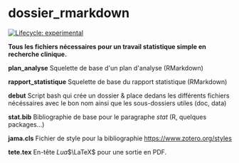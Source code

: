 # dossier_rmarkdown


  <!-- badges: start -->
   [![Lifecycle: experimental](https://img.shields.io/badge/lifecycle-experimental-orange.svg)](https://lifecycle.r-lib.org/articles/stages.html#experimental)
  <!-- badges: end -->

**Tous les fichiers nécessaires pour un travail statistique simple en recherche clinique.**

**plan_analyse** Squelette de base d'un plan d'analyse (RMarkdown)

**rapport_statistique** Squelette de base du rapport statistique (RMarkdown)

**debut** Script bash qui crée un dossier & place dedans les différents fichiers nécéssaires avec le bon nom ainsi que les sous-dossiers utiles (doc, data)

**stat.bib** Bibliographie de base pour le paragraphe *stat* (R, quelques packages...)

**jama.cls** Fichier de style pour la bibliographie <https://www.zotero.org/styles>

**tete.tex** En-tête *Lua*$\LaTeX$ pour une sortie en PDF.
